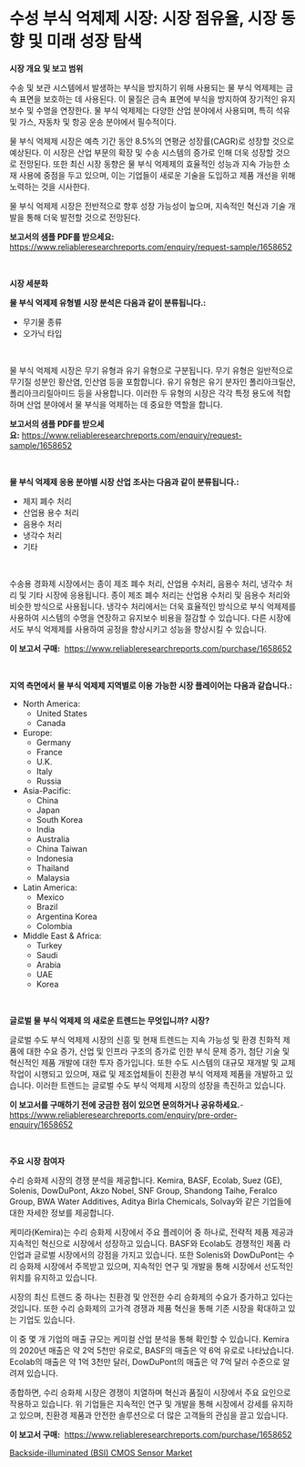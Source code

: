 <p><h1>수성 부식 억제제 시장: 시장 점유율, 시장 동향 및 미래 성장 탐색</h1></p><p><strong>시장 개요 및 보고 범위</strong></p>
<p><p>수송 및 보관 시스템에서 발생하는 부식을 방지하기 위해 사용되는 물 부식 억제제는 금속 표면을 보호하는 데 사용된다. 이 물질은 금속 표면에 부식을 방지하여 장기적인 유지보수 및 수명을 연장한다. 물 부식 억제제는 다양한 산업 분야에서 사용되며, 특히 석유 및 가스, 자동차 및 항공 운송 분야에서 필수적이다.</p><p>물 부식 억제제 시장은 예측 기간 동안 8.5%의 연평균 성장률(CAGR)로 성장할 것으로 예상된다. 이 시장은 산업 부문의 확장 및 수송 시스템의 증가로 인해 더욱 성장할 것으로 전망된다. 또한 최신 시장 동향은 물 부식 억제제의 효율적인 성능과 지속 가능한 소재 사용에 중점을 두고 있으며, 이는 기업들이 새로운 기술을 도입하고 제품 개선을 위해 노력하는 것을 시사한다.</p><p>물 부식 억제제 시장은 전반적으로 향후 성장 가능성이 높으며, 지속적인 혁신과 기술 개발을 통해 더욱 발전할 것으로 전망된다.</p></p>
<p><strong>보고서의 샘플 PDF를 받으세요:</strong> <a href="https://www.reliableresearchreports.com/enquiry/request-sample/1658652">https://www.reliableresearchreports.com/enquiry/request-sample/1658652</a></p>
<p>&nbsp;</p>
<p><strong>시장 세분화</strong></p>
<p><strong>물 부식 억제제 유형별 시장 분석은 다음과 같이 분류됩니다.:</strong></p>
<p><ul><li>무기물 종류</li><li>오가닉 타입</li></ul></p>
<p>&nbsp;</p>
<p><p>물 부식 억제제 시장은 무기 유형과 유기 유형으로 구분됩니다. 무기 유형은 일반적으로 무기질 성분인 황산염, 인산염 등을 포함합니다. 유기 유형은 유기 분자인 폴리아크릴산, 폴리아크리릴아미드 등을 사용합니다. 이러한 두 유형의 시장은 각각 특정 용도에 적합하며 산업 분야에서 물 부식을 억제하는 데 중요한 역할을 합니다.</p></p>
<p><strong>보고서의 샘플 PDF를 받으세요:</strong>&nbsp;<a href="https://www.reliableresearchreports.com/enquiry/request-sample/1658652">https://www.reliableresearchreports.com/enquiry/request-sample/1658652</a></p>
<p>&nbsp;</p>
<p><strong> 물 부식 억제제 응용 분야별 시장 산업 조사는 다음과 같이 분류됩니다.:</strong></p>
<p><ul><li>제지 폐수 처리</li><li>산업용 용수 처리</li><li>음용수 처리</li><li>냉각수 처리</li><li>기타</li></ul></p>
<p>&nbsp;</p>
<p><p>수송용 경화제 시장에서는 종이 제조 폐수 처리, 산업용 수처리, 음용수 처리, 냉각수 처리 및 기타 시장에 응용됩니다. 종이 제조 폐수 처리는 산업용 수처리 및 음용수 처리와 비슷한 방식으로 사용됩니다. 냉각수 처리에서는 더욱 효율적인 방식으로 부식 억제제를 사용하여 시스템의 수명을 연장하고 유지보수 비용을 절감할 수 있습니다. 다른 시장에서도 부식 억제제를 사용하여 공정을 향상시키고 성능을 향상시킬 수 있습니다.</p></p>
<p><strong>이 보고서 구매:</strong>&nbsp; <a href="https://www.reliableresearchreports.com/purchase/1658652">https://www.reliableresearchreports.com/purchase/1658652</a></p>
<p>&nbsp;</p>
<p><strong>지역 측면에서 물 부식 억제제 지역별로 이용 가능한 시장 플레이어는 다음과 같습니다.:</strong></p>
<p><ul>
    <li>
        North America:
        <ul>
            <li>United States</li>
            <li>Canada</li>
        </ul>
    </li>
    <li>
        Europe:
        <ul>
            <li>Germany</li>
            <li>France</li>
            <li>U.K.</li>
            <li>Italy</li>
            <li>Russia</li>
        </ul>
    </li>
    <li>
        Asia-Pacific:
        <ul>
            <li>China</li>
            <li>Japan</li>
            <li>South Korea</li>
            <li>India</li>
            <li>Australia</li>
            <li>China Taiwan</li>
            <li>Indonesia</li>
            <li>Thailand</li>
            <li>Malaysia</li>
        </ul>
    </li>
    <li>
        Latin America:
        <ul>
            <li>Mexico</li>
            <li>Brazil</li>
            <li>Argentina Korea</li>
            <li>Colombia</li>
        </ul>
    </li>
    <li>
        Middle East & Africa:
        <ul>
            <li>Turkey</li>
            <li>Saudi</li>
            <li>Arabia</li>
            <li>UAE</li>
            <li>Korea</li>
        </ul>
    </li>
    </ul></p>
<p>&nbsp;</p>
<p><strong>글로벌 물 부식 억제제 의 새로운 트렌드는 무엇입니까? 시장?</strong></p>
<p><p>글로벌 수도 부식 억제제 시장의 신흥 및 현재 트렌드는 지속 가능성 및 환경 친화적 제품에 대한 수요 증가, 산업 및 인프라 구조의 증가로 인한 부식 문제 증가, 첨단 기술 및 혁신적인 제품 개발에 대한 투자 증가입니다. 또한 수도 시스템의 대규모 재개발 및 교체 작업이 시행되고 있으며, 재료 및 제조업체들이 친환경 부식 억제제 제품을 개발하고 있습니다. 이러한 트렌드는 글로벌 수도 부식 억제제 시장의 성장을 촉진하고 있습니다.</p></p>
<p><strong>이 보고서를 구매하기 전에 궁금한 점이 있으면 문의하거나 공유하세요.</strong>- <a href="https://www.reliableresearchreports.com/enquiry/pre-order-enquiry/1658652">https://www.reliableresearchreports.com/enquiry/pre-order-enquiry/1658652</a></p>
<p>&nbsp;</p>
<p><strong>주요 시장 참여자</strong></p>
<p><p>수리 승화제 시장의 경쟁 분석을 제공합니다. Kemira, BASF, Ecolab, Suez (GE), Solenis, DowDuPont, Akzo Nobel, SNF Group, Shandong Taihe, Feralco Group, BWA Water Additives, Aditya Birla Chemicals, Solvay와 같은 기업들에 대한 자세한 정보를 제공합니다.</p><p>케미라(Kemira)는 수리 승화제 시장에서 주요 플레이어 중 하나로, 전략적 제품 제공과 지속적인 혁신으로 시장에서 성장하고 있습니다. BASF와 Ecolab도 경쟁적인 제품 라인업과 글로벌 시장에서의 강점을 가지고 있습니다. 또한 Solenis와 DowDuPont는 수리 승화제 시장에서 주목받고 있으며, 지속적인 연구 및 개발을 통해 시장에서 선도적인 위치를 유지하고 있습니다.</p><p>시장의 최신 트렌드 중 하나는 친환경 및 안전한 수리 승화제의 수요가 증가하고 있다는 것입니다. 또한 수리 승화제의 고가격 경쟁과 제품 혁신을 통해 기존 시장을 확대하고 있는 기업도 있습니다.</p><p>이 중 몇 개 기업의 매출 규모는 케미컬 산업 분석을 통해 확인할 수 있습니다. Kemira의 2020년 매출은 약 2억 5천만 유로로, BASF의 매출은 약 6억 유로로 나타났습니다. Ecolab의 매출은 약 1억 3천만 달러, DowDuPont의 매출은 약 7억 달러 수준으로 알려져 있습니다.</p><p>종합하면, 수리 승화제 시장은 경쟁이 치열하며 혁신과 품질이 시장에서 주요 요인으로 작용하고 있습니다. 위 기업들은 지속적인 연구 및 개발을 통해 시장에서 강세를 유지하고 있으며, 친환경 제품과 안전한 솔루션으로 더 많은 고객들의 관심을 끌고 있습니다.</p></p>
<p><strong>이 보고서 구매:</strong>&nbsp;&nbsp;<a href="https://www.reliableresearchreports.com/purchase/1658652">https://www.reliableresearchreports.com/purchase/1658652</a></p>
<p><p><a href="https://github.com/RichRobinson5/Market-Research-Report-List-4/blob/main/backside-illuminated-bsi-cmos-sensor-market.md">Backside-illuminated (BSI) CMOS Sensor Market</a></p></p>
